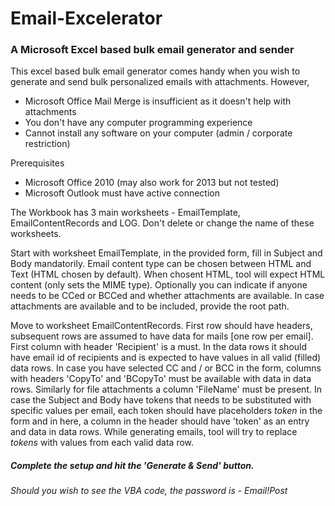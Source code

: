 # Email-Excelerator
### A Microsoft Excel based bulk email generator and sender

This excel based bulk email generator comes handy when you wish to generate and send bulk personalized emails with attachments.
However,
* Microsoft Office Mail Merge is insufficient as it doesn't help with attachments 
* You don't have any computer programming experience 
* Cannot install any software on your computer (admin / corporate restriction)

Prerequisites
* Microsoft Office 2010 (may also work for 2013 but not tested)
* Microsoft Outlook must have active connection

The Workbook has 3 main worksheets - EmailTemplate, EmailContentRecords and LOG. Don't delete or change the name of these worksheets.

Start with worksheet EmailTemplate, in the provided form, fill in Subject and Body mandatorily. Email content type can be chosen between HTML and Text (HTML chosen by default). When chosent HTML, tool will expect HTML content (only sets the MIME type). Optionally you can indicate if anyone needs to be CCed or BCCed and whether attachments are available. In case attachments are available and to be included, provide the root path. 

Move to worksheet EmailContentRecords. First row should have headers, subsequent rows are assumed to have data for mails [one row per email]. First column with header 'Recipient' is a must. In the data rows it should have email id of recipients and is expected to have values in all valid (filled) data rows. In case you have selected CC and / or BCC in the form, columns with headers 'CopyTo' and 'BCopyTo' must be available with data in data rows. Similarly for file attachments a column 'FileName' must be present. In case the Subject and Body have tokens that needs to be substituted with specific values per email, each token should have placeholders $token$ in the form and in here, a column in the header should have 'token' as an entry and data in data rows. While generating emails, tool will try to replace $tokens$ with values from each valid data row.

##### Complete the setup and hit the 'Generate & Send' button.

*Should you wish to see the VBA code, the password is - Email!Post*
